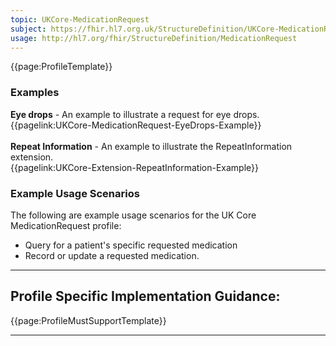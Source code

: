 ```yaml
---
topic: UKCore-MedicationRequest
subject: https://fhir.hl7.org.uk/StructureDefinition/UKCore-MedicationRequest
usage: http://hl7.org/fhir/StructureDefinition/MedicationRequest
---
```


<nocheck>
{{page:ProfileTemplate}}

<div id="Examples" class="tabcontent">
  <h3>Examples</h3>
<b>Eye drops</b> - An example to illustrate a request for eye drops. 
</br>{{pagelink:UKCore-MedicationRequest-EyeDrops-Example}}
<br><br>
<b>Repeat Information</b> - An example to illustrate the RepeatInformation extension. 
</br>{{pagelink:UKCore-Extension-RepeatInformation-Example}}
</div>
</nocheck>


<div id="ProfileGuidance">

### Example Usage Scenarios ###
The following are example usage scenarios for the UK Core MedicationRequest profile:

- Query for a patient's specific requested medication
- Record or update a requested medication.

<hr class="thickline">

## Profile Specific Implementation Guidance: ##

{{page:ProfileMustSupportTemplate}}

</div>

---